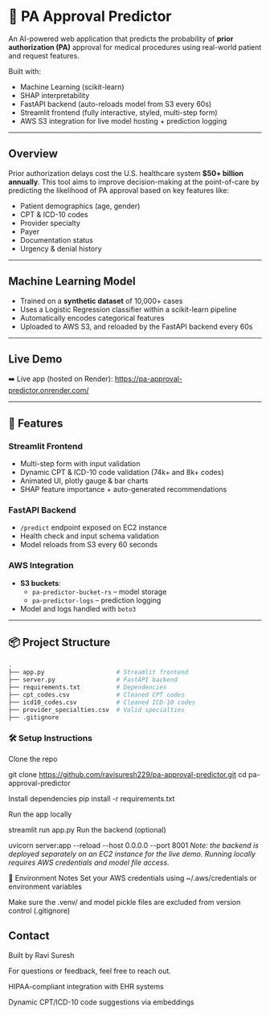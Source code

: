 # 🏥 PA Approval Predictor

An AI-powered web application that predicts the probability of **prior authorization (PA)** approval for medical procedures using real-world patient and request features.

Built with:
-  Machine Learning (scikit-learn)
-  SHAP interpretability
-  FastAPI backend (auto-reloads model from S3 every 60s)
-  Streamlit frontend (fully interactive, styled, multi-step form)
-  AWS S3 integration for live model hosting + prediction logging

---

## Overview

Prior authorization delays cost the U.S. healthcare system **$50+ billion annually**. This tool aims to improve decision-making at the point-of-care by predicting the likelihood of PA approval based on key features like:

- Patient demographics (age, gender)
- CPT & ICD-10 codes
- Provider specialty
- Payer
- Documentation status
- Urgency & denial history

---

##  Machine Learning Model

- Trained on a **synthetic dataset** of 10,000+ cases
- Uses a Logistic Regression classifier within a scikit-learn pipeline
- Automatically encodes categorical features
- Uploaded to AWS S3, and reloaded by the FastAPI backend every 60s

---

## Live Demo

➡️ Live app (hosted on Render): https://pa-approval-predictor.onrender.com/

---

## 🚀 Features

### Streamlit Frontend
- Multi-step form with input validation
- Dynamic CPT & ICD-10 code validation (74k+ and 8k+ codes)
- Animated UI, plotly gauge & bar charts
- SHAP feature importance + auto-generated recommendations

### FastAPI Backend
- `/predict` endpoint exposed on EC2 instance
- Health check and input schema validation
- Model reloads from S3 every 60 seconds

###  AWS Integration
- **S3 buckets**:
  - `pa-predictor-bucket-rs` – model storage
  - `pa-predictor-logs` – prediction logging
- Model and logs handled with `boto3`

---

## 📦 Project Structure

```bash
.
├── app.py                    # Streamlit frontend
├── server.py                 # FastAPI backend
├── requirements.txt          # Dependencies
├── cpt_codes.csv             # Cleaned CPT codes
├── icd10_codes.csv           # Cleaned ICD-10 codes
├── provider_specialties.csv  # Valid specialties
├── .gitignore

```

### 🛠 Setup Instructions
Clone the repo

git clone https://github.com/ravisuresh229/pa-approval-predictor.git
cd pa-approval-predictor

Install dependencies
pip install -r requirements.txt

Run the app locally

streamlit run app.py
Run the backend (optional)

uvicorn server:app --reload --host 0.0.0.0 --port 8001
_Note: the backend is deployed separately on an EC2 instance for the live demo. Running locally requires AWS credentials and model file access._


🔐 Environment Notes
Set your AWS credentials using ~/.aws/credentials or environment variables

Make sure the .venv/ and model pickle files are excluded from version control (.gitignore)

## Contact
Built by Ravi Suresh

For questions or feedback, feel free to reach out.


HIPAA-compliant integration with EHR systems

Dynamic CPT/ICD-10 code suggestions via embeddings

